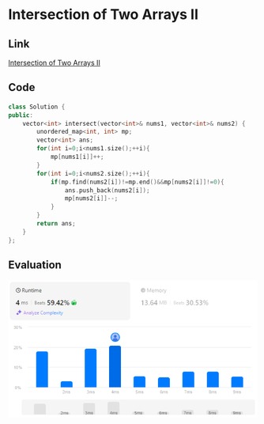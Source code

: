 # Intersection of Two Arrays II
## Link
[Intersection of Two Arrays II](https://leetcode.com/problems/intersection-of-two-arrays-ii/description)

## Code
```cpp
class Solution {
public:
    vector<int> intersect(vector<int>& nums1, vector<int>& nums2) {
        unordered_map<int, int> mp;
        vector<int> ans;
        for(int i=0;i<nums1.size();++i){
            mp[nums1[i]]++;
        }
        for(int i=0;i<nums2.size();++i){
            if(mp.find(nums2[i])!=mp.end()&&mp[nums2[i]]!=0){
                ans.push_back(nums2[i]);
                mp[nums2[i]]--;
            }
        }
        return ans;
    }
};
```

## Evaluation
![Intersection of Two Arrays II](./04.PNG)